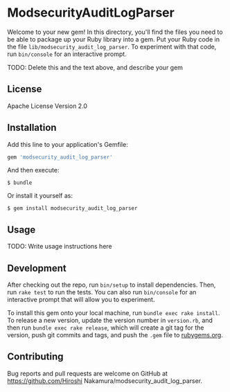 # ModsecurityAuditLogParser

Welcome to your new gem! In this directory, you'll find the files you need to be able to package up your Ruby library into a gem. Put your Ruby code in the file `lib/modsecurity_audit_log_parser`. To experiment with that code, run `bin/console` for an interactive prompt.

TODO: Delete this and the text above, and describe your gem

## License

Apache License Version 2.0

## Installation

Add this line to your application's Gemfile:

```ruby
gem 'modsecurity_audit_log_parser'
```

And then execute:

    $ bundle

Or install it yourself as:

    $ gem install modsecurity_audit_log_parser

## Usage

TODO: Write usage instructions here

## Development

After checking out the repo, run `bin/setup` to install dependencies. Then, run `rake test` to run the tests. You can also run `bin/console` for an interactive prompt that will allow you to experiment.

To install this gem onto your local machine, run `bundle exec rake install`. To release a new version, update the version number in `version.rb`, and then run `bundle exec rake release`, which will create a git tag for the version, push git commits and tags, and push the `.gem` file to [rubygems.org](https://rubygems.org).

## Contributing

Bug reports and pull requests are welcome on GitHub at https://github.com/Hiroshi Nakamura/modsecurity_audit_log_parser.


